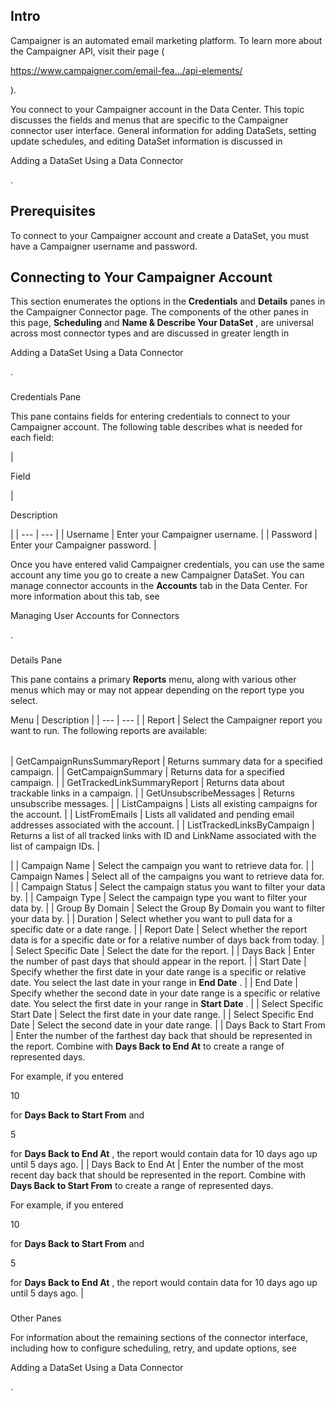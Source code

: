 

Intro
-------

Campaigner is an automated email marketing platform. To learn more about the Campaigner API, visit their page (

https://www.campaigner.com/email-fea.../api-elements/

).


 You connect to your Campaigner account in the Data Center. This topic discusses the fields and menus that are specific to the Campaigner connector user interface. General information for adding DataSets, setting update schedules, and editing DataSet information is discussed in

Adding a DataSet Using a Data Connector

.


 Prerequisites
---------------

To connect to your Campaigner account and create a DataSet, you must have a Campaigner username and password.


 Connecting to Your Campaigner Account
---------------------------------------


 This section enumerates the options in the
 **Credentials**
 and
 **Details**
 panes in the Campaigner Connector page. The components of the other panes in this page,
 **Scheduling**
 and
 **Name & Describe Your DataSet**
 , are universal across most connector types and are discussed in greater length in

Adding a DataSet Using a Data Connector

.


###

Credentials Pane


 This pane contains fields for entering credentials to connect to your Campaigner account. The following table describes what is needed for each field:


|

Field

|

Description

|
| --- | --- |
|
 Username
  |
 Enter your Campaigner username.
  |
|
 Password
  |
 Enter your Campaigner password.
  |


 Once you have entered valid Campaigner credentials, you can use the same account any time you go to create a new Campaigner DataSet. You can manage connector accounts in the
 **Accounts**
 tab in the Data Center. For more information about this tab, see

Managing User Accounts for Connectors

.


###
 Details Pane

This pane contains a primary
 **Reports**
 menu, along with various other menus which may or may not appear depending on the report type you select.


 Menu
  |
 Description
  |
| --- | --- |
|
 Report
  |
 Select the Campaigner report you want to run. The following reports are available:


|  |  |
| --- | --- |
|
 GetCampaignRunsSummaryReport
  |
 Returns summary data for a specified campaign.
  |
|
 GetCampaignSummary
  |
 Returns data for a specified campaign.
  |
|
 GetTrackedLinkSummaryReport
  |
 Returns data about trackable links in a campaign.
  |
|
 GetUnsubscribeMessages
  |
 Returns unsubscribe messages.
  |
|
 ListCampaigns
  |
 Lists all existing campaigns for the account.
  |
|
 ListFromEmails
  |
 Lists all validated and pending email addresses associated with the account.
  |
|
 ListTrackedLinksByCampaign
  |
 Returns a list of all tracked links with ID and LinkName associated with the list of campaign IDs.
  |

|
|
 Campaign Name
  |
 Select the campaign you want to retrieve data for.
  |
|
 Campaign Names
  |
 Select all of the campaigns you want to retrieve data for.
  |
|
 Campaign Status
  |
 Select the campaign status you want to filter your data by.
  |
|
 Campaign Type
  |
 Select the campaign type you want to filter your data by.
  |
|
 Group By Domain
  |
 Select the Group By Domain you want to filter your data by.
  |
|
 Duration
  |
 Select whether you want to pull data for a specific date or a date range.
  |
|
 Report Date
  |
 Select whether the report data is for a specific date or for a relative number of days back from today.
  |
|
 Select Specific Date
  |
 Select the date for the report.
  |
|
 Days Back
  |
 Enter the number of past days that should appear in the report.
  |
|
 Start Date
  |
 Specify whether the first date in your date range is a specific or relative date. You select the last date in your range in
 **End Date**
 .
  |
|
 End Date
  |
 Specify whether the second date in your date range is a specific or relative date. You select the first date in your range in
 **Start Date**
 .
  |
|
 Select Specific Start Date
  |
 Select the first date in your date range.
  |
|
 Select Specific End Date
  |
 Select the second date in your date range.
  |
|
 Days Back to Start From
  |
 Enter the number of the farthest day back that should be represented in the report. Combine with
 **Days Back to End At**
 to create a range of represented days.


 For example, if you entered

10

for
 **Days Back to Start From**
 and

5

for
 **Days Back to End At**
 , the report would contain data for 10 days ago up until 5 days ago.
  |
|
 Days Back to End At
  |
 Enter the number of the most recent day back that should be represented in the report. Combine with
 **Days Back to Start From**
 to create a range of represented days.


 For example, if you entered

10

for
 **Days Back to Start From**
 and

5

for
 **Days Back to End At**
 , the report would contain data for 10 days ago up until 5 days ago.
  |


###
 Other Panes

For information about the remaining sections of the connector interface, including how to configure scheduling, retry, and update options, see

Adding a DataSet Using a Data Connector

.

